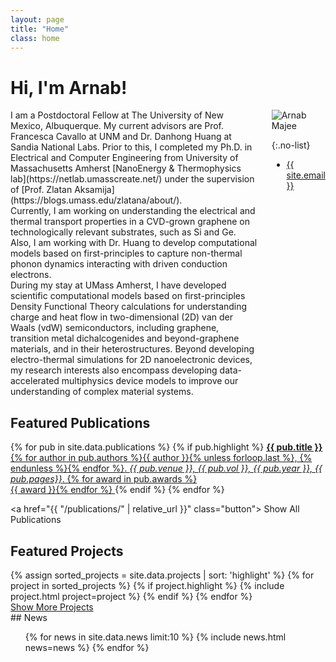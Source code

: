 ```yaml
---
layout: page
title: "Home"
class: home
---
```


# Hi, I'm Arnab! 

<div class="columns" markdown="1">

<div class="intro" markdown="1">
I am a Postdoctoral Fellow at The University of New Mexico, Albuquerque. My current advisors are Prof. Francesca Cavallo at UNM and Dr. Danhong Huang at Sandia National Labs. Prior to this, I completed my Ph.D. in Electrical and Computer Engineering from University of Massachusetts Amherst  [NanoEnergy & Thermophysics lab](https://netlab.umasscreate.net/) under the supervision of [Prof. Zlatan Aksamija](https://blogs.umass.edu/zlatana/about/). 

<div>Currently, I am working on understanding the electrical and thermal transport properties in a CVD-grown graphene on technologically relevant substrates, such as Si and Ge. Also, I am working with Dr. Huang to develop computational models based on first-principles to capture non-thermal phonon dynamics interacting with driven conduction electrons.</div>

<div>During my stay at UMass Amherst, I have developed scientific computational models based on first-principles Density Functional Theory calculations for understanding charge and heat flow in two-dimensional (2D) van der Waals (vdW) semiconductors, including graphene, transition metal dichalcogenides and beyond-graphene materials, and in their heterostructures. Beyond developing electro-thermal simulations for 2D nanoelectronic devices, my research interests also encompass developing data-accelerated multiphysics device models to improve our understanding of complex material systems.</div>

</div>

<div class="me" markdown="1">
<picture>
  <source srcset='/images/me.webp' type='image/webp' />
  <img
    src='/images/me.jpeg'
    alt='Arnab Majee'/>
</picture>

{:.no-list}
* <a href="mailto:{{ site.email }}">{{ site.email }}</a>
</div>

</div>

<!---My favorite pastimes are eating & debating. I also like to read & travel quite a bit. (whenever I get the chance). -->

## Featured Publications

<div class="featured-publications">
  {% for pub in site.data.publications %}
    {% if pub.highlight %}
      <a href="{{ pub.pdf }}" class="publication">
        <strong>{{ pub.title }}</strong>
        <span class="authors">{% for author in pub.authors %}{{ author }}{% unless forloop.last %}, {% endunless %}{% endfor %}</span>.
        <i>{{ pub.venue }}, {{ pub.vol }}, {{ pub.year }}, {{ pub.pages}}</i>.
        {% for award in pub.awards %}<br/><span class="award"><i class="fas fa-{% if award == "Press Release" %}trophy{% else %}award{% endif %}" aria-hidden="true"></i> {{ award }}</span>{% endfor %}
      </a>
    {% endif %}
  {% endfor %}
</div>

<a href="{{ "/publications/" | relative_url }}" class="button">
  <i class="fas fa-chevron-circle-right"></i>
  Show All Publications
</a>

## Featured Projects

<div class="featured-projects">
  {% assign sorted_projects = site.data.projects | sort: 'highlight' %}
  {% for project in sorted_projects %}
    {% if project.highlight %}
      {% include project.html project=project %}
    {% endif %}
  {% endfor %}
</div>
<a href="{{ "/projects/" | relative_url }}" class="button">
  <i class="fas fa-chevron-circle-right"></i>
  Show More Projects
</a>


<div class="news-travel" markdown="1">

<div class="news" markdown="1">
## News

<ul>
{% for news in site.data.news limit:10 %}
  {% include news.html news=news %}
{% endfor %}
</ul>

</div>

<!-- 
<div class="travel" markdown="1">
## Travel

<table>
<tbody>
{% assign future_travel = site.data.travel | where_exp:'item','item.start == null' %}
{% for travel in future_travel %}
  {% include travel.html travel=travel %}
{% endfor %}
{% assign sorted_travel = site.data.travel | where_exp:'item','item.start' | sort: 'start' | reverse %}
{% for travel in sorted_travel limit:12 %}
  {% include travel.html travel=travel %}
{% endfor %}
</tbody>
</table>

</div>
-->

</div>
